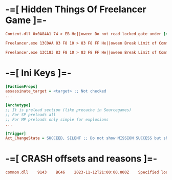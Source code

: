 # -=[ Hidden Things Of Freelancer Game ]=-

```ini
Content.dll 0x0A84A1 74 > EB He||oween Do not read locked_gate under [mPlayer] section of .fl file
```
```ini
Freelancer.exe 13C0AA 83 F8 10 > 83 F8 FF He||oween Break Limit of Comm Inbox (Act_EtherComm) pt.1
```
```ini
Freelancer.exe 13C183 83 F8 10 > 83 F8 FF He||oween Break Limit of Comm Inbox (Act_EtherComm) pt.2
```

# -=[ Ini Keys ]=-
```ini
[FactionProps]
assassinate_target = <target> ;; Not checked
...
```
```ini
[Archetype]
;; It is preload section (like precache in Sourcegames)
;; For SP preloads all
;; For MP preloads only simple for explosions
...
```
```ini
[Trigger]
Act_ChangeState = SUCCEED, SILENT ;; Do not show MISSION SUCCESS but show only FIND A JOB
```
# -=[ CRASH offsets and reasons ]=-
```ini
common.dll    9143    BC46    2023-11-12T21:00:00.000Z    Specified loadout for [MsnSolar] and [KillableSolar] is not defined in loadouts.ini.
```


